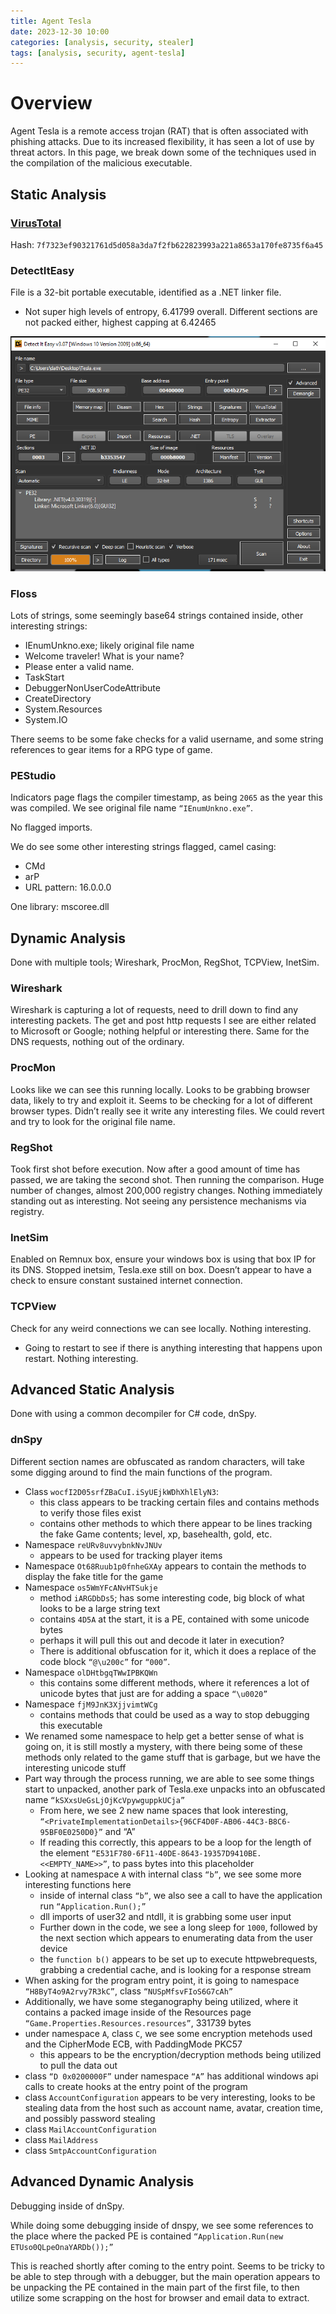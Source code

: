 ```yaml
---
title: Agent Tesla
date: 2023-12-30 10:00
categories: [analysis, security, stealer]
tags: [analysis, security, agent-tesla]
---
```


# Overview
Agent Tesla is a remote access trojan (RAT) that is often associated with phishing attacks. Due to its increased flexibility, it has seen a lot of use by threat actors. In this page, we break down some of the techniques used in the compilation of the malicious executable. 

##  Static Analysis

### [VirusTotal](https://www.virustotal.com/gui/file/7f7323ef90321761d5d058a3da7f2fb622823993a221a8653a170fe8735f6a45)
Hash: `7f7323ef90321761d5d058a3da7f2fb622823993a221a8653a170fe8735f6a45`

### DetectItEasy

File is a 32-bit portable executable, identified as a .NET linker file. 

- Not super high levels of entropy, 6.41799 overall. Different sections are not packed either, highest capping at 6.42465

![DetectItEasy](https://github.com/Dathalind/dathalind.github.io/blob/main/assets/img/agent_tesla/detectiteasytesla.png?raw=true) 

### Floss
Lots of strings, some seemingly base64 strings contained inside, other interesting strings:

- IEnumUnkno.exe; likely original file name
- Welcome traveler! What is your name?
- Please enter a valid name.
- TaskStart
- DebuggerNonUserCodeAttribute
- CreateDirectory
- System.Resources
- System.IO

There seems to be some fake checks for a valid username, and some string references to gear items for a RPG type of game.

### PEStudio
Indicators page flags the compiler timestamp, as being `2065` as the year this was compiled. We see original file name `“IEnumUnkno.exe”`.

No flagged imports. 

We do see some other interesting strings flagged, camel casing:

- CMd
- arP
- URL pattern: 16.0.0.0

One library: mscoree.dll

## Dynamic Analysis

Done with multiple tools; Wireshark, ProcMon, RegShot, TCPView, InetSim. 

### Wireshark
Wireshark is capturing a lot of requests, need to drill down to find any interesting packets. The get and post http requests I see are either related to Microsoft or Google; nothing helpful or interesting there. Same for the DNS requests, nothing out of the ordinary.

### ProcMon
Looks like we can see this running locally. Looks to be grabbing browser data, likely to try and exploit it. Seems to be checking for a lot of different browser types. Didn’t really see it write any interesting files. We could revert and try to look for the original file name. 

### RegShot
Took first shot before execution. Now after a good amount of time has passed, we are taking the second shot. Then running the comparison. Huge number of changes, almost 200,000 registry changes. Nothing immediately standing out as interesting. Not seeing any persistence mechanisms via registry.

### InetSim
Enabled on Remnux box, ensure your windows box is using that box IP for its DNS. Stopped inetsim, Tesla.exe still on box. Doesn’t appear to have a check to ensure constant sustained internet connection. 

### TCPView
Check for any weird connections we can see locally. Nothing interesting. 

- Going to restart to see if there is anything interesting that happens upon restart. Nothing interesting.

## Advanced Static Analysis

Done with using a common decompiler for C# code, dnSpy. 

### dnSpy

Different section names are obfuscated as random characters, will take some digging around to find the main functions of the program. 

- Class `wocfI2D05srfZBaCuI.iSyUEjkWDhXhlElyN3`:
    - this class appears to be tracking certain files and contains methods to verify those files exist
    - contains other methods to which there appear to be lines tracking the fake Game contents; level, xp, basehealth, gold, etc.
- Namespace `reURv8uvvybnkNvJNUv`
    - appears to be used for tracking player items
- Namespace `Ot68Ruub1p0fnheGXAy` appears to contain the methods to display the fake title for the game
- Namespace `os5WmYFcANvHTSukje`
    - method `iARGDbDs5`; has some interesting code, big block of what looks to be a large string text
    - contains `4D5A` at the start, it is a PE, contained with some unicode bytes
    - perhaps it will pull this out and decode it later in execution?
    - There is additional obfuscation for it, which it does a replace of the code block `“@\u200c”` for `“000”`.
- Namespace `olDHtbgqTWwIPBKQWn`
    - this contains some different methods, where it references a lot of unicode bytes that just are for adding a space `“\u0020”`
- Namespace `fjM9JnK3XjjvimtWCg`
    - contains methods that could be used as a way to stop debugging this executable
- We renamed some namespace to help get a better sense of what is going on, it is still mostly a mystery, with there being some of these methods only related to the game stuff that is garbage, but we have the interesting unicode stuff
- Part way through the process running, we are able to see some things start to unpacked, another park of Tesla.exe unpacks into an obfuscated name `“kSXxsUeGsLjOjKcVpywguppkUCja”`
    - From here, we see 2 new name spaces that look interesting, `“<PrivateImplementationDetails>{96CF4D0F-AB06-44C3-B8C6-95BF0E0250D0}”` and “A”
    - If reading this correctly, this appears to be a loop for the length of the element `“E531F780-6F11-40DE-8643-19357D9410BE.<<EMPTY_NAME>>”`, to pass bytes into this placeholder
- Looking at namespace `A` with internal class `“b”`, we see some more interesting functions here
    - inside of internal class `“b”`, we also see a call to have the application run `“Application.Run();”`
    - dll imports of user32 and ntdll, it is grabbing some user input
    - Further down in the code, we see a long sleep for `1000`, followed by the next section which appears to enumerating data from the user device
    - the `function b()` appears to be set up to execute httpwebrequests, grabbing a credential cache, and is looking for a response stream
- When asking for the program entry point, it is going to namespace `“H8ByT4o9A2rvy7R3kC”`, class `“NUSpMfsvFIoS6G7cAh”`
- Additionally, we have some steganography being utilized, where it contains a packed image inside of the Resources page `“Game.Properties.Resources.resources”`, 331739 bytes
- under namespace `A`, class `C`, we see some encryption metehods used and the CipherMode ECB, with PaddingMode PKC57
    - this appears to be the encryption/decryption methods being utilized to pull the data out
- class `“D 0x0200000F”` under namespace `“A”` has additional windows api calls to create hooks at the entry point of the program
- class `AccountConfiguration` appears to be very interesting, looks to be stealing data from the host such as account name, avatar, creation time, and possibly password stealing
- class `MailAccountConfiguration`
- class `MailAddress`
- class `SmtpAccountConfiguration`

## Advanced Dynamic Analysis

Debugging inside of dnSpy. 

While doing some debugging inside of dnspy, we see some references to the place where the packed PE is contained `“Application.Run(new ETUso0QLpeOnaYARDb());”`

This is reached shortly after coming to the entry point. Seems to be tricky to be able to step through with a debugger, but the main operation appears to be unpacking the PE contained in the main part of the first file, to then utilize some scrapping on the host for browser and email data to extract. 